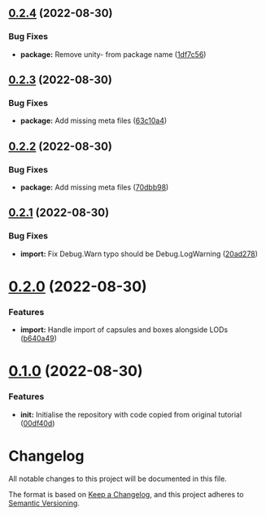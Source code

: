 ## [0.2.4](https://github.com/oparaskos/unity-fbx-collider-importer/compare/v0.2.3...v0.2.4) (2022-08-30)


### Bug Fixes

* **package:** Remove unity- from package name ([1df7c56](https://github.com/oparaskos/unity-fbx-collider-importer/commit/1df7c56be61b0b5f6cc3cd3195c541b27fee68d3))

## [0.2.3](https://github.com/oparaskos/unity-fbx-collider-importer/compare/v0.2.2...v0.2.3) (2022-08-30)


### Bug Fixes

* **package:** Add missing meta files ([63c10a4](https://github.com/oparaskos/unity-fbx-collider-importer/commit/63c10a4d0f06921962766180c89f088b3c1ba5fe))

## [0.2.2](https://github.com/oparaskos/unity-fbx-collider-importer/compare/v0.2.1...v0.2.2) (2022-08-30)


### Bug Fixes

* **package:** Add missing meta files ([70dbb98](https://github.com/oparaskos/unity-fbx-collider-importer/commit/70dbb98465539122ee8b8a62dfedb0c50915d3b3))

## [0.2.1](https://github.com/oparaskos/unity-fbx-collider-importer/compare/v0.2.0...v0.2.1) (2022-08-30)


### Bug Fixes

* **import:** Fix Debug.Warn typo should be Debug.LogWarning ([20ad278](https://github.com/oparaskos/unity-fbx-collider-importer/commit/20ad2783196d7f50b04690d0fd524d6c25618e1e))

# [0.2.0](https://github.com/oparaskos/unity-fbx-collider-importer/compare/v0.1.0...v0.2.0) (2022-08-30)


### Features

* **import:** Handle import of capsules and boxes alongside LODs ([b640a49](https://github.com/oparaskos/unity-fbx-collider-importer/commit/b640a49ac455dc294042b83500dc2285a27ac233))

# [0.1.0](https://github.com/oparaskos/unity-fbx-collider-importer/compare/v0.0.1...v0.1.0) (2022-08-30)


### Features

* **init:** Initialise the repository with code copied from original tutorial ([00df40d](https://github.com/oparaskos/unity-fbx-collider-importer/commit/00df40dd4fb53b0ff64aec8bcd77b83abd25c510))

# Changelog
All notable changes to this project will be documented in this file.

The format is based on [Keep a Changelog](https://keepachangelog.com/en/1.0.0/),
and this project adheres to [Semantic Versioning](https://semver.org/spec/v2.0.0.html).

